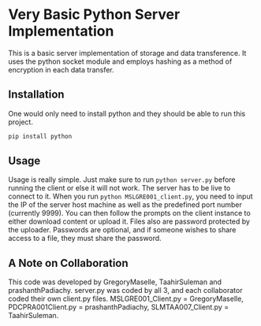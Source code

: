 # Very Basic Python Server Implementation

This is a basic server implementation of storage and data transference. It uses the python socket module and employs hashing as a method of encryption in each data transfer. 

## Installation

One would only need to install python and they should be able to run this project.

```bash
pip install python
```

## Usage

Usage is really simple. Just make sure to run ```python server.py``` before running the client or else it will not work. The server has to be live to connect to it. When you run ```python MSLGRE001_client.py```, you need to input the IP of the server host machine as well as the predefined port number (currently 9999). You can then follow the prompts on the client instance to either download content or upload it. Files also are password protected by the uploader. Passwords are optional, and if someone wishes to share access to a file, they must share the password.

## A Note on Collaboration

This code was developed by GregoryMaselle, TaahirSuleman and prashanthPadiachy. server.py was coded by all 3, and each collaborator coded their own client.py files.
MSLGRE001_Client.py = GregoryMaselle, PDCPRA001Client.py = prashanthPadiachy, SLMTAA007_Client.py = TaahirSuleman.
